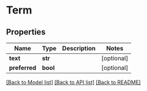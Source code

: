 # Term

## Properties
Name | Type | Description | Notes
------------ | ------------- | ------------- | -------------
**text** | **str** |  | [optional] 
**preferred** | **bool** |  | [optional] 

[[Back to Model list]](../README.md#documentation-for-models) [[Back to API list]](../README.md#documentation-for-api-endpoints) [[Back to README]](../README.md)

